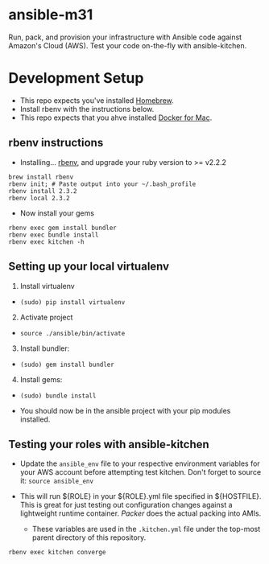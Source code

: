 # ansible-m31

Run, pack, and provision your infrastructure with Ansible code against Amazon's Cloud (AWS).
Test your code on-the-fly with ansible-kitchen.


# Development Setup

* This repo expects you've installed [Homebrew](https://brew.sh/).
* Install rbenv with the instructions below.
* This repo expects that you ahve installed [Docker for Mac](https://docs.docker.com/docker-for-mac/install/).


## rbenv instructions
* Installing... [rbenv](https://jasoncharnes.com/install-ruby/), and upgrade your ruby version to >= v2.2.2
```
brew install rbenv
rbenv init; # Paste output into your ~/.bash_profile
rbenv install 2.3.2
rbenv local 2.3.2
```

* Now install your gems
```
rbenv exec gem install bundler
rbenv exec bundle install
rbenv exec kitchen -h
```

## Setting up your local virtualenv

1. Install virtualenv
  - `(sudo) pip install virtualenv`
2. Activate project
  - `source ./ansible/bin/activate`
3. Install bundler:
  - `(sudo) gem install bundler`
4. Install gems:
  - `(sudo) bundle install`

* You should now be in the ansible project with your pip modules installed.

## Testing your roles with ansible-kitchen

* Update the `ansible_env` file to your respective environment variables for your AWS account before attempting test kitchen.
  Don't forget to source it:
  `source ansible_env`

* This will run ${ROLE} in your ${ROLE}.yml file specified in ${HOSTFILE}.  This is great for just testing out configuration changes
  against a lightweight runtime container.  *Packer* does the actual packing into AMIs.
  * These variables are used in the `.kitchen.yml` file under the top-most parent directory of this repository.

```
rbenv exec kitchen converge
```
